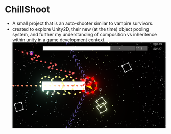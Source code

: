 ﻿# ChillShoot
- A small project that is an auto-shooter similar to vampire survivors.
- created to explore Unity2D, their new (at the time) object pooling system, and further my understanding of composition vs inheritence within unity in a game development context.
![Screenshot](https://github.com/pmurph0305/ChillShoot/blob/main/Assets/Example_ScreenShot.png)
